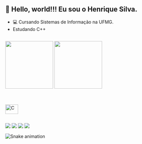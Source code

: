 ## 👋 Hello, world!!! Eu sou o Henrique Silva.

- 💻 Cursando Sistemas de Informação na UFMG.
- Estudando C++

##

<div>
  <a href="https://github.com/henriquep122"></a>
  <img height="150em" src="https://github-readme-stats.vercel.app/api?username=henriquep122&show_icons=true&theme=tokyonight&include_all_commits=true&count_private=true"/>
  <img height="150em" src="https://github-readme-stats.vercel.app/api/top-langs/?username=henriquep122&layout=compact&langs_count=7&theme=tokyonight"/>
</div>

##

<div style="display: inline_block"><br> 
  <img align="center" alt="C" height="30" width="40" src="https://cdn.jsdelivr.net/gh/devicons/devicon/icons/cplusplus/cplusplus-original.svg" />
</div>
 
##
 
<div>
  <a href="https://www.instagram.com/henrique.psilva122/" target="_blank"><img src="https://img.shields.io/badge/-Instagram-%23E4405F?style=for-the-badge&logo=instagram&logoColor=white"  target="_blank"></a>
  <a href="https://www.linkedin.com/in/henriquepereiradasilva/" target="_blank"><img src="https://img.shields.io/badge/-LinkedIn-%230077B5?style=for-the-badge&logo=linkedin&logoColor=white" target="_blank"></a>
  <a href = "henriquepereira122@gmail.com"><img src="https://img.shields.io/badge/-Gmail-%23E9513F?style=for-the-badge&logo=gmail&logoColor=white" target="_blank"></a>
  <a href="https://twitter.com/Henrique122P" target="_blank"><img src="https://img.shields.io/badge/Twitter-1DA1F2?style=for-the-badge&logo=twitter&logoColor=white"  target="_blank"></a> 
  
  ![Snake animation](https://github.com/henriquep122/henriquep122/blob/output/github-contribution-grid-snake.svg)
  
</div>


